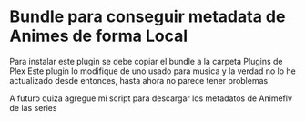 # Bundle para conseguir metadata de Animes de forma Local
Para instalar este plugin se debe copiar el bundle a la carpeta
Plugins de Plex
Este plugin lo modifique de uno usado para musica y la verdad no lo he actualizado desde entonces, hasta ahora no parece tener problemas

A futuro quiza agregue mi script para descargar los metadatos de Animeflv  de las series
